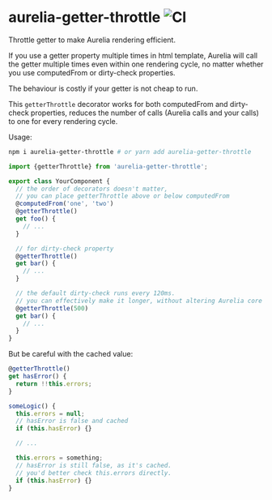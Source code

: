 # aurelia-getter-throttle ![CI](https://github.com/aurelia-contrib/aurelia-getter-throttle/workflows/CI/badge.svg)

Throttle getter to make Aurelia rendering efficient.

If you use a getter property multiple times in html template, Aurelia will call the getter multiple times even within one rendering cycle, no matter whether you use computedFrom or dirty-check properties.

The behaviour is costly if your getter is not cheap to run.

This `getterThrottle` decorator works for both computedFrom and dirty-check properties, reduces the number of calls (Aurelia calls and your calls) to one for every rendering cycle.

Usage:

```sh
npm i aurelia-getter-throttle # or yarn add aurelia-getter-throttle
```

```js
import {getterThrottle} from 'aurelia-getter-throttle';

export class YourComponent {
  // the order of decorators doesn't matter,
  // you can place getterThrottle above or below computedFrom
  @computedFrom('one', 'two')
  @getterThrottle()
  get foo() {
    // ...
  }

  // for dirty-check property
  @getterThrottle()
  get bar() {
    // ...
  }

  // the default dirty-check runs every 120ms.
  // you can effectively make it longer, without altering Aurelia core behaviour.
  @getterThrottle(500)
  get bar() {
    // ...
  }
}
```

But be careful with the cached value:

```js
@getterThrottle()
get hasError() {
  return !!this.errors;
}

someLogic() {
  this.errors = null;
  // hasError is false and cached
  if (this.hasError) {}

  // ...

  this.errors = something;
  // hasError is still false, as it's cached.
  // you'd better check this.errors directly.
  if (this.hasError) {}
}
```
